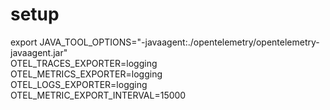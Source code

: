 # setup
export JAVA_TOOL_OPTIONS="-javaagent:./opentelemetry/opentelemetry-javaagent.jar" \
OTEL_TRACES_EXPORTER=logging \
OTEL_METRICS_EXPORTER=logging \
OTEL_LOGS_EXPORTER=logging \
OTEL_METRIC_EXPORT_INTERVAL=15000